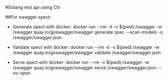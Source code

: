 #Golang rest api using Chi

##For swagger spect:

- Generate spect with docker: docker run --rm -it -v $(pwd):/swagger -w /swagger quay.io/goswagger/swagger generate spec --scan-models  -o /swagger/swagger.json 

- Validate spect with docker: docker run --rm -it -v $(pwd):/swagger -w /swagger quay.io/goswagger/swagger validate /swagger/swagger.json

- Serve spect with docker: docker run --rm -v $(pwd):/swagger -w /swagger quay.io/goswagger/swagger serve /swagger/swagger.json --no-open  


